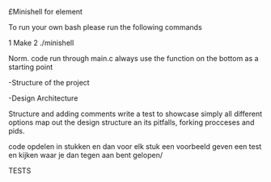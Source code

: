 £Minishell for element

To run your own bash please run the following commands

1 Make
2 ./minishell

Norm.
code run through main.c
always use the function on the bottom as a starting point 


-Structure of the project

-Design Architecture 

Structure and adding comments
write a test to showcase simply all different options
map out the design structure an its pitfalls, forking procceses and pids. 


code opdelen in stukken en dan voor elk stuk een voorbeeld geven een test en kijken waar je dan tegen aan bent gelopen/ 




TESTS

>>>>>